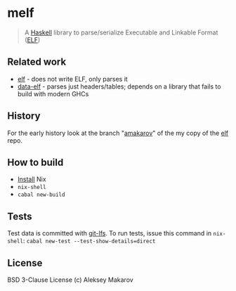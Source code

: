 # melf

> A [Haskell](https://www.haskell.org/) library to parse/serialize
> Executable and Linkable Format ([ELF](https://en.wikipedia.org/wiki/Executable_and_Linkable_Format))

## Related work

- [elf](https://github.com/wangbj/elf) - does not write ELF, only parses it
- [data-elf](https://github.com/mvv/data-elf) - parses just headers/tables; depends on a library that fails to build with modern GHCs

## History

For the early history look at the branch "[amakarov](https://github.com/aleksey-makarov/elf/tree/amakarov)" of
the my copy of the [elf](https://github.com/aleksey-makarov/elf) repo.

## How to build

- [Install](https://nixos.org/manual/nix/stable/#chap-installation) Nix
- `nix-shell`
- `cabal new-build`

## Tests

Test data is committed with [git-lfs](https://git-lfs.github.com/).
To run tests, issue this command in `nix-shell`: `cabal new-test --test-show-details=direct`

## License

BSD 3-Clause License (c) Aleksey Makarov
